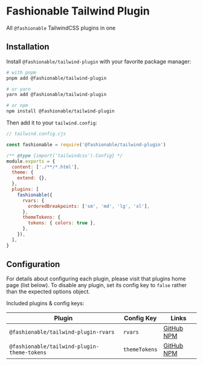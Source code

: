 # Fashionable Tailwind Plugin

All `@fashionable` TailwindCSS plugins in one

## Installation

Install `@fashionable/tailwind-plugin` with your favorite package manager:

```sh
# with pnpm
pnpm add @fashionable/tailwind-plugin

# or yarn
yarn add @fashionable/tailwind-plugin

# or npm
npm install @fashionable/tailwind-plugin
```

Then add it to your `tailwind.config`:

```javascript
// tailwind.config.cjs

const fashionable = require('@fashionable/tailwind-plugin')

/** @type {import('tailwindcss').Config} */
module.exports = {
  content: ['./**/*.html'],
  theme: {
    extend: {},
  },
  plugins: [
    fashionable({
      rvars: {
        orderedBreakpoints: ['sm', 'md', 'lg', 'xl'],
      },
      themeTokens: {
        tokens: { colors: true },
      },
    }),
  ],
}
```

## Configuration

For details about configuring each plugin, please visit that plugins home page (list below). To disable any plugin, set its config key to `false` rather than the expected options object.

Included plugins & config keys:

| Plugin                                      | Config Key    | Links                                                 |
| ------------------------------------------- | ------------- | ----------------------------------------------------- |
| `@fashionable/tailwind-plugin-rvars`        | `rvars`       | [GitHub](rvars-github) [NPM](rvars-npm)               |
| `@fashionable/tailwind-plugin-theme-tokens` | `themeTokens` | [GitHub](theme-tokens-github) [NPM](theme-tokens-npm) |

[rvars-github]: "https://github.com/tkofh/fashionable/tree/main/packages/tailwind-plugin-rvars"
[rvars-npm]: "https://www.npmjs.com/package/@fashionable/tailwind-plugin-rvars"
[theme-tokens-github]: "https://github.com/tkofh/fashionable/tree/main/packages/tailwind-plugin-theme-tokens"
[theme-tokens-npm]: "https://www.npmjs.com/package/@fashionable/tailwind-plugin-theme-tokens"
